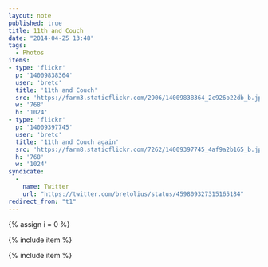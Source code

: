 ```yaml
---
layout: note
published: true
title: 11th and Couch
date: "2014-04-25 13:48"
tags: 
  - Photos
items:
- type: 'flickr'
  p: '14009838364'
  user: 'bretc'
  title: '11th and Couch'
  src: 'https://farm3.staticflickr.com/2906/14009838364_2c926b22db_b.jpg'
  w: '768'
  h: '1024'
- type: 'flickr'
  p: '14009397745'
  user: 'bretc'
  title: '11th and Couch again'
  src: 'https://farm8.staticflickr.com/7262/14009397745_4af9a2b165_b.jpg'
  h: '768'
  w: '1024'
syndicate: 
  - 
    name: Twitter
    url: "https://twitter.com/bretolius/status/459809327315165184"
redirect_from: "t1"
---
```


{% assign i = 0  %}

{% include item %}

{% include item %}

